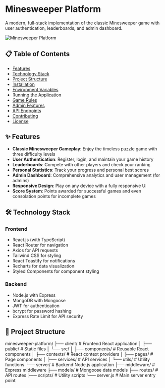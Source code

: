 # Minesweeper Platform

A modern, full-stack implementation of the classic Minesweeper game with user authentication, leaderboards, and admin dashboard.

![Minesweeper Platform](https://i.imgur.com/placeholder-image.png)

## 📋 Table of Contents
- [Features](#features)
- [Technology Stack](#technology-stack)
- [Project Structure](#project-structure)
- [Installation](#installation)
- [Environment Variables](#environment-variables)
- [Running the Application](#running-the-application)
- [Game Rules](#game-rules)
- [Admin Features](#admin-features)
- [API Endpoints](#api-endpoints)
- [Contributing](#contributing)
- [License](#license)

## ✨ Features

- **Classic Minesweeper Gameplay**: Enjoy the timeless puzzle game with three difficulty levels
- **User Authentication**: Register, login, and maintain your game history
- **Leaderboards**: Compete with other players and check your ranking
- **Personal Statistics**: Track your progress and personal best scores
- **Admin Dashboard**: Comprehensive analytics and user management (for admins)
- **Responsive Design**: Play on any device with a fully responsive UI
- **Score System**: Points awarded for successful games and even consolation points for incomplete games

## 🛠️ Technology Stack

### Frontend
- React.js (with TypeScript)
- React Router for navigation
- Axios for API requests
- Tailwind CSS for styling
- React Toastify for notifications
- Recharts for data visualization
- Styled Components for component styling

### Backend
- Node.js with Express
- MongoDB with Mongoose
- JWT for authentication
- bcrypt for password hashing
- Express Rate Limit for API security

## 📂 Project Structure

minesweeper-platform/
├── client/                 # Frontend React application
│   ├── public/             # Static files
│   └── src/
│       ├── components/     # Reusable React components
│       ├── contexts/       # React context providers
│       ├── pages/          # Page components
│       ├── services/       # API services
│       └── utils/          # Utility functions
└── server/                 # Backend Node.js application
    ├── middleware/         # Express middleware
    ├── models/             # Mongoose data models
    ├── routes/             # API routes
    ├── scripts/            # Utility scripts
    └── server.js           # Main server entry point